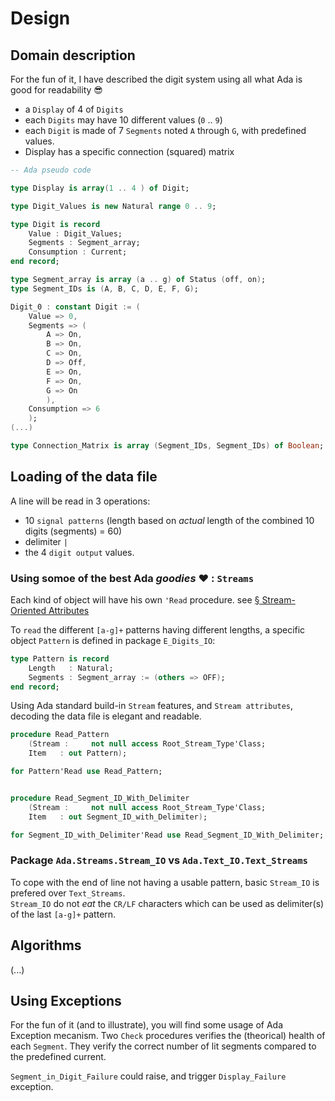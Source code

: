 # Design

## Domain description

For the fun of it, I have described the digit system using all what Ada is good for readability 😎

* a `Display` of 4 of `Digits`
* each `Digits` may have 10 different values (`0` .. `9`)
* each `Digit` is made of 7 `Segments` noted `A` through `G`, with predefined values.
* Display has a specific connection (squared) matrix

```Ada
-- Ada pseudo code

type Display is array(1 .. 4 ) of Digit;

type Digit_Values is new Natural range 0 .. 9;

type Digit is record
    Value : Digit_Values;
    Segments : Segment_array;
    Consumption : Current;
end record;

type Segment_array is array (a .. g) of Status (off, on);
type Segment_IDs is (A, B, C, D, E, F, G);

Digit_0 : constant Digit := (
    Value => 0, 
    Segments => (
        A => On,
        B => On,
        C => On,
        D => Off,
        E => On,
        F => On,
        G => On
        ),
    Consumption => 6
    );
(...)

type Connection_Matrix is array (Segment_IDs, Segment_IDs) of Boolean;

```

## Loading of the data file

A line will be read in 3 operations:

* 10 `signal patterns` (length based on *actual* length of the combined 10 digits (segments) = 60)
* delimiter  `| `
* the 4 `digit output` values.

### Using somoe of the best Ada *goodies* ❤️ : `Streams`

Each kind of object will have his own `'Read` procedure. see [§ Stream-Oriented Attributes](http://www.ada-auth.org/standards/12rm/html/RM-13-13-2.html)

To `read` the different `[a-g]+` patterns having different lengths, a specific object `Pattern` is defined in package `E_Digits_IO`:

```Ada
type Pattern is record
    Length   : Natural;
    Segments : Segment_array := (others => OFF);
end record;
```

Using Ada standard build-in `Stream` features, and `Stream attributes`, decoding the data file is elegant and readable.

```Ada
procedure Read_Pattern
    (Stream :     not null access Root_Stream_Type'Class;
    Item   : out Pattern);

for Pattern'Read use Read_Pattern;


procedure Read_Segment_ID_With_Delimiter
    (Stream :     not null access Root_Stream_Type'Class;
    Item   : out Segment_ID_with_Delimiter);

for Segment_ID_with_Delimiter'Read use Read_Segment_ID_With_Delimiter;
```

### Package `Ada.Streams.Stream_IO` vs `Ada.Text_IO.Text_Streams`
To cope with the end of line not having a usable pattern, basic `Stream_IO` is prefered over `Text_Streams`.\
`Stream_IO` do not *eat* the `CR/LF` characters which can be used as delimiter(s) of the last `[a-g]+` pattern.

## Algorithms

(...)

## Using Exceptions

For the fun of it (and to illustrate), you will find some usage of Ada Exception mecanism.
Two `Check` procedures verifies the (theorical) health of each `Segment`.
They verify the correct number of lit segments compared to the predefined current.

`Segment_in_Digit_Failure` could raise, and trigger `Display_Failure` exception.
